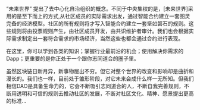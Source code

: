 “未来世界” 提出了去中心化自治组织的概念。不同于中央集权的是，[未来世界]采用的是至下而上的方式,从社区成员的实际需求出发，通过智能合约建立一套图灵完备的经济模型。社区的所有规则将才写入智能合约建立一套坚如磐石的规则。这些规则将由投票规则产生，由社区成员开发，由共识维护者审计。我们也会根据实际需求制定出一套符合需求的市场经济，当然这些也都会通过合约进行表现。

在这里，你可以学到各类的知识；掌握行业最前沿的机会；使用解决你需求的Dapp；更重要的是你正处于一个跟你志同道合的圈子里。

虽然区块链日新月异，新事物层出不穷。但它对整个世界的改变和影响却是曲折和漫长的。我们也一样，目前处于雏形阶段，对它未来会成什么样一无所知。但我们相信DAO是具备生命力的，它会不断吸引志同道合的人，不断自我完善规则，不断用透明和可信的规则去推动社区的发展，不断对社区文化、精神、愿景提出更高的标准...
